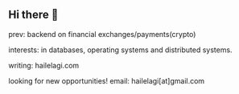 ## Hi there 👋

prev: backend on financial exchanges/payments(crypto)

interests: in databases, operating systems and distributed systems.

writing: hailelagi.com

looking for new opportunities! email: hailelagi[at]gmail.com
